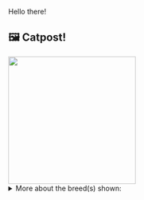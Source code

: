 Hello there!



## 🖼️ Catpost!

<sub>
    <img src="https://cdn2.thecatapi.com/images/IouWtnMl2.jpg" height="256">
</sub>


<details>
<summary>More about the breed(s) shown:</summary>

Breed: British Shorthair

Description: The British Shorthair is a very pleasant cat to have as a companion, ans is easy going and placid. The British is a fiercely loyal, loving cat and will attach herself to every one of her family members. While loving to play, she doesn't need hourly attention. If she is in the mood to play, she will find someone and bring a toy to that person. The British also plays well by herself, and thus is a good companion for single people.

Links:
<ul>
  <li>CFA http://cfa.org/Breeds/BreedsAB/BritishShorthair.aspx</li>
  <li>Wikipedia https://en.wikipedia.org/wiki/British_Shorthair</li>
</ul> 

</details>
